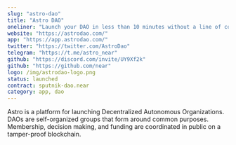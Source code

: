 ```yaml
---
slug: "astro-dao"
title: "Astro DAO"
oneliner: "Launch your DAO in less than 10 minutes without a line of code."
website: "https://astrodao.com/"
app: "https://app.astrodao.com/"
twitter: "https://twitter.com/AstroDao"
telegram: "https://t.me/astro_near"
github: "https://discord.com/invite/UY9Xf2k"
github: "https://github.com/near"
logo: /img/astrodao-logo.png
status: launched
contract: sputnik-dao.near
category: app, dao
---
```


Astro is a platform for launching Decentralized Autonomous Organizations. DAOs are self-organized groups that form around common purposes. Membership, decision making, and funding are coordinated in public on a tamper-proof blockchain.
